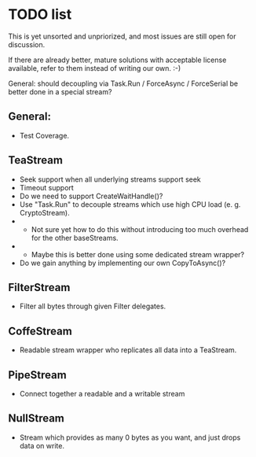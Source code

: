 # TODO list

This is yet unsorted and unpriorized, and most issues are still open for discussion.

If there are already better, mature solutions with acceptable license available, refer to them instead of writing our own. :-)

General: should decoupling via Task.Run / ForceAsync / ForceSerial be better done in a special stream?

## General:
- Test Coverage.

## TeaStream
- Seek support when all underlying streams support seek
- Timeout support
- Do we need to support CreateWaitHandle()?
- Use "Task.Run" to decouple streams which use high CPU load (e. g. CryptoStream).
- - Not sure yet how to do this without introducing too much overhead for the other baseStreams.
- - Maybe this is better done using some dedicated stream wrapper?
- Do we gain anything by implementing our own CopyToAsync()?

## FilterStream
- Filter all bytes through given Filter delegates.

## CoffeStream
- Readable stream wrapper who replicates all data into a TeaStream.

## PipeStream
- Connect together a readable and a writable stream

## NullStream
- Stream which provides as many 0 bytes as you want, and just drops data on write.
